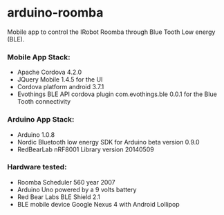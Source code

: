 # arduino-roomba
Mobile app to control the IRobot Roomba through Blue Tooth Low energy (BLE).

### Mobile App Stack:
- Apache Cordova 4.2.0
- JQuery Mobile 1.4.5 for the UI 
- Cordova platform android 3.7.1
- Evothings BLE API cordova plugin com.evothings.ble 0.0.1 for the Blue Tooth connectivity

### Arduino App Stack:
- Arduino 1.0.8
- Nordic Bluetooth low energy SDK for Arduino beta version 0.9.0
- RedBearLab nRF8001 Library version 20140509 

### Hardware tested:
- Roomba Scheduler 560 year 2007
- Arduino Uno powered by a 9 volts battery
- Red Bear Labs BLE Shield 2.1
- BLE mobile device Google Nexus 4 with Android Lollipop

